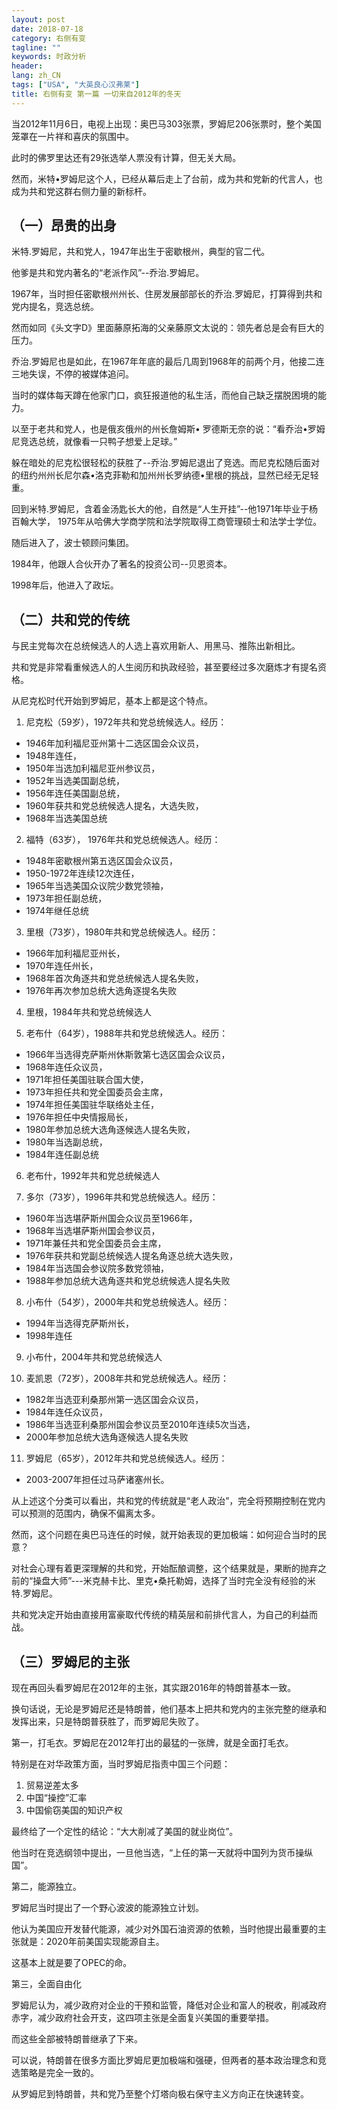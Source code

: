 ```yaml
---
layout: post
date: 2018-07-18
category: 右侧有变
tagline: ""
keywords: 时政分析
header:
lang: zh_CN 
tags: ["USA", "大英良心汉弗莱"]
title: 右侧有变 第一篇 一切来自2012年的冬天
---
```


当2012年11月6日，电视上出现：奥巴马303张票，罗姆尼206张票时，整个美国笼罩在一片祥和喜庆的氛围中。

此时的佛罗里达还有29张选举人票没有计算，但无关大局。

然而，米特•罗姆尼这个人，已经从幕后走上了台前，成为共和党新的代言人，也成为共和党这群右侧力量的新标杆。

## （一）昂贵的出身

米特.罗姆尼，共和党人，1947年出生于密歇根州，典型的官二代。

他爹是共和党内著名的“老派作风”--乔治.罗姆尼。

1967年，当时担任密歇根州州长、住房发展部部长的乔治.罗姆尼，打算得到共和党内提名，竞选总统。

然而如同《头文字D》里面藤原拓海的父亲藤原文太说的：领先者总是会有巨大的压力。

乔治.罗姆尼也是如此，在1967年年底的最后几周到1968年的前两个月，他接二连三地失误，不停的被媒体追问。

当时的媒体每天蹲在他家门口，疯狂报道他的私生活，而他自己缺乏摆脱困境的能力。

以至于老共和党人，也是俄亥俄州的州长詹姆斯• 罗德斯无奈的说：“看乔治•罗姆尼竞选总统，就像看一只鸭子想爱上足球。”

躲在暗处的尼克松很轻松的获胜了--乔治.罗姆尼退出了竞选。而尼克松随后面对的纽约州州长尼尔森•洛克菲勒和加州州长罗纳德•里根的挑战，显然已经无足轻重。

回到米特.罗姆尼，含着金汤匙长大的他，自然是“人生开挂”--他1971年毕业于杨百翰大学， 1975年从哈佛大学商学院和法学院取得工商管理硕士和法学士学位。

随后进入了，波士顿顾问集团。

1984年，他跟人合伙开办了著名的投资公司--贝恩资本。

1998年后，他进入了政坛。

## （二）共和党的传统

与民主党每次在总统候选人的人选上喜欢用新人、用黑马、推陈出新相比。

共和党是非常看重候选人的人生阅历和执政经验，甚至要经过多次磨炼才有提名资格。

从尼克松时代开始到罗姆尼，基本上都是这个特点。

1. 尼克松（59岁），1972年共和党总统候选人。经历：
 - 1946年加利福尼亚州第十二选区国会众议员，
 - 1948年连任，
 - 1950年当选加利福尼亚州参议员，
 - 1952年当选美国副总统，
 - 1956年连任美国副总统，
 - 1960年获共和党总统候选人提名，大选失败，
 - 1968年当选美国总统

2. 福特（63岁）， 1976年共和党总统候选人。经历：
 - 1948年密歇根州第五选区国会众议员，
 - 1950-1972年连续12次连任，
 - 1965年当选美国众议院少数党领袖，
 - 1973年担任副总统，
 - 1974年继任总统

3. 里根（73岁），1980年共和党总统候选人。经历：
 - 1966年加利福尼亚州长，
 - 1970年连任州长，
 - 1968年首次角逐共和党总统候选人提名失败，
 - 1976年再次参加总统大选角逐提名失败

4. 里根，1984年共和党总统候选人

5. 老布什（64岁），1988年共和党总统候选人。经历：
 - 1966年当选得克萨斯州休斯敦第七选区国会众议员，
 - 1968年连任众议员，
 - 1971年担任美国驻联合国大使，
 - 1973年担任共和党全国委员会主席，
 - 1974年担任美国驻华联络处主任，
 - 1976年担任中央情报局长，
 - 1980年参加总统大选角逐候选人提名失败，
 - 1980年当选副总统，
 - 1984年连任副总统

6. 老布什，1992年共和党总统候选人

7. 多尔（73岁），1996年共和党总统候选人。经历：
 - 1960年当选堪萨斯州国会众议员至1966年，
 - 1968年当选堪萨斯州国会参议员， 
 - 1971年兼任共和党全国委员会主席，
 - 1976年获共和党副总统候选人提名角逐总统大选失败，
 - 1984年当选国会参议院多数党领袖，
 - 1988年参加总统大选角逐共和党总统候选人提名失败

8. 小布什（54岁），2000年共和党总统候选人。经历：
 - 1994年当选得克萨斯州长，
 - 1998年连任

9. 小布什，2004年共和党总统候选人

10. 麦凯恩（72岁），2008年共和党总统候选人。经历：
 - 1982年当选亚利桑那州第一选区国会众议员，
 - 1984年连任众议员，
 - 1986年当选亚利桑那州国会参议员至2010年连续5次当选，
 - 2000年参加总统大选角逐候选人提名失败

11. 罗姆尼（65岁），2012年共和党总统候选人。经历：
 - 2003-2007年担任过马萨诸塞州长。

从上述这个分类可以看出，共和党的传统就是“老人政治”，完全将预期控制在党内可以预测的范围内，确保不偏离太多。

然而，这个问题在奥巴马连任的时候，就开始表现的更加极端：如何迎合当时的民意？

对社会心理有着更深理解的共和党，开始酝酿调整，这个结果就是，果断的抛弃之前的“操盘大师”---米克赫卡比、里克•桑托勒姆，选择了当时完全没有经验的米特.罗姆尼。

共和党决定开始由直接用富豪取代传统的精英层和前排代言人，为自己的利益而战。

## （三）罗姆尼的主张

现在再回头看罗姆尼在2012年的主张，其实跟2016年的特朗普基本一致。

换句话说，无论是罗姆尼还是特朗普，他们基本上把共和党内的主张完整的继承和发挥出来，只是特朗普获胜了，而罗姆尼失败了。

第一，打毛衣。罗姆尼在2012年打出的最猛的一张牌，就是全面打毛衣。

特别是在对华政策方面，当时罗姆尼指责中国三个问题：

1. 贸易逆差太多
2. 中国“操控”汇率
3. 中国偷窃美国的知识产权

最终给了一个定性的结论：“大大削减了美国的就业岗位”。

他当时在竞选纲领中提出，一旦他当选，“上任的第一天就将中国列为货币操纵国”。

第二，能源独立。

罗姆尼当时提出了一个野心波波的能源独立计划。

他认为美国应开发替代能源，减少对外国石油资源的依赖，当时他提出最重要的主张就是：2020年前美国实现能源自主。

这基本上就是要了OPEC的命。

第三，全面自由化

罗姆尼认为，减少政府对企业的干预和监管，降低对企业和富人的税收，削减政府赤字，减少政府社会开支，这四项主张是全面复兴美国的重要举措。

而这些全部被特朗普继承了下来。

可以说，特朗普在很多方面比罗姆尼更加极端和强硬，但两者的基本政治理念和竞选策略是完全一致的。

从罗姆尼到特朗普，共和党乃至整个灯塔向极右保守主义方向正在快速转变。


